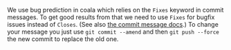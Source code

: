 We use bug prediction in coala which relies on the `Fixes` keyword in commit messages. To get good results from that we need to use `Fixes` for bugfix issues instead of `Closes`. (See also [the commit message docs](https://coala.io/commit).) To change your message you just use `git commit --amend` and then `git push --force` the new commit to replace the old one.
